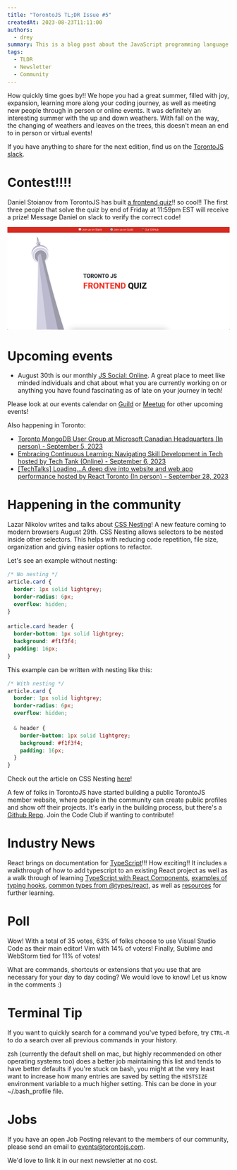 ```yaml
---
title: "TorontoJS TL;DR Issue #5"
createdAt: 2023-08-23T11:11:00
authors:
  - drey
summary: This is a blog post about the JavaScript programming language. Like it, love it, hate it, it's here to stay.
tags:
  - TLDR
  - Newsletter
  - Community
---
```

How quickly time goes by!! We hope you had a great summer, filled with joy, expansion, learning more along your coding journey, as well as meeting new people through in person or online events. It was definitely an interesting summer with the up and down weathers. With fall on the way, the changing of weathers and leaves on the trees, this doesn't mean an end to in person or virtual events!

If you have anything to share for the next edition, find us on the [TorontoJS slack](https://torontojs.slack.com/).

# Contest!!!!

Daniel Stoianov from TorontoJS has built [a frontend quiz](https://frontend-safe-quiz.vercel.app/)!! so cool!! The first three people that solve the quiz by end of Friday at 11:59pm EST will receive a prize! Message Daniel on slack to verify the correct code!

![](./assets/7580c47a-9eb6-4aaf-8bd4-bab18d688420_2872x1334.png)

# Upcoming events

- August 30th is our monthly [JS Social: Online](https://guild.host/events/js-social-online-mrmfftyfclbnc). A great place to meet like minded individuals and chat about what you are currently working on or anything you have found fascinating as of late on your journey in tech!

Please look at our events calendar on [Guild](https://guild.host/torontojs/events) or [Meetup](https://www.meetup.com/torontojs/events/) for other upcoming events!

Also happening in Toronto:

- [Toronto MongoDB User Group at Microsoft Canadian Headquarters (In person) - September 5, 2023](https://www.meetup.com/toronto-mongodb-usergroup/events/295305674/)
- [Embracing Continuous Learning: Navigating Skill Development in Tech hosted by Tech Tank (Online) - September 6, 2023](https://www.linkedin.com/posts/chris-ty-kim_techtankembracingcontinuouslearningposter-activity-7099736998160056320-nPqu/)
- [[TechTalks] Loading...A deep dive into website and web app performance hosted by React Toronto (In person) - September 28, 2023](https://www.meetup.com/toronto-react-native/events/295575218/)

# Happening in the community

Lazar Nikolov writes and talks about [CSS Nesting](https://www.youtube.com/watch?v=dr6UAQUAiu4)! A new feature coming to modern browsers August 29th. CSS Nesting allows selectors to be nested inside other selectors. This helps with reducing code repetition, file size, organization and giving easier options to refactor.

Let's see an example without nesting:

```css
/* No nesting */
article.card {
  border: 1px solid lightgrey;
  border-radius: 6px;
  overflow: hidden;
}

article.card header {
  border-bottom: 1px solid lightgrey;
  background: #f1f3f4;
  padding: 16px;
}
```

This example can be written with nesting like this:

```css
/* With nesting */
article.card {
  border: 1px solid lightgrey;
  border-radius: 6px;
  overflow: hidden;

  & header {
    border-bottom: 1px solid lightgrey;
    background: #f1f3f4;
    padding: 16px;
  }
}
```

Check out the article on CSS Nesting [here](https://creatures.dev/blog/getting-started-with-css-nesting/)!

A few of folks in TorontoJS have started building a public TorontoJS member website, where people in the community can create public profiles and show off their projects. It's early in the building process, but there's a [Github Repo](https://github.com/torontojs/members). Join the Code Club if wanting to contribute!

# Industry News

React brings on documentation for [TypeScript](https://react.dev/learn/typescript)!!! How exciting!! It includes a walkthrough of how to add typescript to an existing React project as well as a walk through of learning [TypeScript with React Components](https://react.dev/learn/typescript#typescript-with-react-components), [examples of typing hooks](https://react.dev/learn/typescript#example-hooks), [common types from @types/react](https://react.dev/learn/typescript#useful-types), as well as [resources](https://react.dev/learn/typescript#further-learning) for further learning.

# Poll

Wow! With a total of 35 votes, 63% of folks choose to use Visual Studio Code as their main editor! Vim with 14% of voters! Finally, Sublime and WebStorm tied for 11% of votes!

What are commands, shortcuts or extensions that you use that are necessary for your day to day coding? We would love to know! Let us know in the comments :)

# Terminal Tip

If you want to quickly search for a command you've typed before, try `CTRL-R` to do a search over all previous commands in your history.

zsh (currently the default shell on mac, but highly recommended on other operating systems too) does a better job maintaining this list and tends to have better defaults if you're stuck on bash, you might at the very least want to increase how many entries are saved by setting the `HISTSIZE` environment variable to a much higher setting. This can be done in your ~/.bash_profile file.

# Jobs

If you have an open Job Posting relevant to the members of our community, please send an email to [events@torontojs.com](mailto:events@torontojs.com).

We'd love to link it in our next newsletter at no cost.
